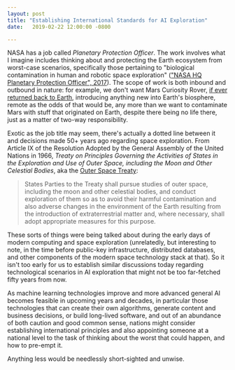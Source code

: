 ```yaml
---
layout: post
title: "Establishing International Standards for AI Exploration"
date:   2019-02-22 12:00:00 -0800

---
```

NASA has a job called *Planetary Protection Officer*. The work involves what I imagine includes thinking about and protecting the Earth ecosystem from worst-case scenarios, specifically those pertaining to "biological contamination in human and robotic space exploration" (["NASA HQ Planetary Protection Officer", 2017](https://astrobiology.nasa.gov/careers-employment/nasa-hq-planetary-protection-officer/)). The scope of work is both inbound and outbound in nature: for example, we don't want Mars Curiosity Rover, [if ever returned back to Earth](https://theweek.com/articles/471013/curiosity-rover-ever-come-back-earth), introducing anything new into Earth's biosphere, remote as the odds of that would be, any more than we want to contaminate Mars with stuff that originated on Earth, despite there being no life there, just as a matter of two-way responsibility.

Exotic as the job title may seem, there's actually a dotted line between it and decisions made 50+ years ago regarding space exploration. From Article IX of the Resolution Adopted by the General Assembly of the United Nations in 1966, _Treaty on Principles Governing the Activities of States in the Exploration and Use of Outer Space, including the Moon and Other Celestial Bodies_, aka the [Outer Space Treaty](https://en.wikipedia.org/wiki/Outer_Space_Treaty):

> States Parties to the Treaty shall pursue studies of outer space, including the moon and other celestial bodies, and conduct exploration of them so as to avoid their harmful contamination and also adverse changes in the environment of the Earth resulting from the introduction of extraterrestrial matter and, where necessary, shall adopt appropriate measures for this purpose.

These sorts of things were being talked about during the early days of modern computing and space exploration (unrelatedly, but interesting to note, in the time before public-key infrastructure, distributed databases, and other components of the modern space technology stack at that). So it isn't too early for us to establish similar discussions today regarding technological scenarios in AI exploration that might not be too far-fetched fifty years from now.

As machine learning technologies improve and more advanced general AI becomes feasible in upcoming years and decades, in particular those technologies that can create their own algorithms, generate content and business decisions, or build long-lived software, and out of an abundance of both caution and good common sense, nations might consider establishing international principles and also appointing someone at a national level to the task of thinking about the worst that could happen, and how to pre-empt it.

Anything less would be needlessly short-sighted and unwise.
